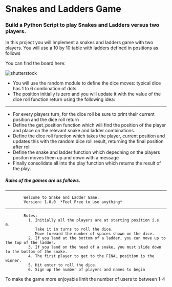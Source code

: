 # Snakes and Ladders Game
### Build a Python Script to play Snakes and Ladders versus two players.
In this project you will Implement a snakes and ladders game with two players. 
You will use a 10 by 10 table with ladders defined in positions as follows 

You can find the board here:

![shutterstock](https://image.shutterstock.com/image-vector/snakes-ladders-board-game-start-600w-163384724.jpg)

- You will use the random module to define the dice moves: typical dice has 1 to 6 combination of dots
- The position initially is zero and you will update it with the value of the dice roll function return using the following idea: 

-----
- For every players turn, for the dice roll be sure to print their current position and the dice roll return 
- Define the get_position function which will find the position of the player and place on the relevant snake and ladder combinations. 
- Define the dice roll function which takes the player, current position and updates this with the random dice roll result, returning the final position after roll 
- Define the snake and ladder function which depedning on the players positon moves them up and down with a message 
- Finally consolidate all into the play function which returns the result of the play. 

##### Rules of the games are as follows. 
------
            Welcome to Snake and Ladder Game.
            Version: 1.0.0  *Feel Free to use anything* 
---
            Rules:
              1. Initially all the players are at starting position i.e. 0. 
                 Take it in turns to roll the dice. 
                 Move forward the number of spaces shown on the dice.
              2. If you land at the bottom of a ladder, you can move up to the top of the ladder.
              3. If you land on the head of a snake, you must slide down to the bottom of the snake.
              4. The first player to get to the FINAL position is the winner.
              5. Hit enter to roll the dice.
              6. Sign up the number of players and names to begin

To make the game more enjoyable limit the number of users to between 1-4

